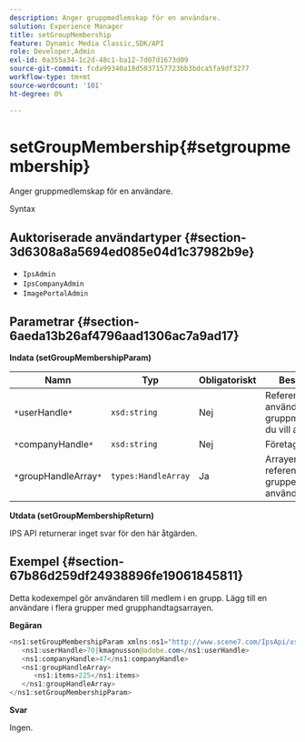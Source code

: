 ```yaml
---
description: Anger gruppmedlemskap för en användare.
solution: Experience Manager
title: setGroupMembership
feature: Dynamic Media Classic,SDK/API
role: Developer,Admin
exl-id: 0a355a34-1c2d-48c1-ba12-7d07d1673d09
source-git-commit: fcda99340a18d5037157723bb3bdca5fa9df3277
workflow-type: tm+mt
source-wordcount: '101'
ht-degree: 0%

---
```


# setGroupMembership{#setgroupmembership}

Anger gruppmedlemskap för en användare.

Syntax

## Auktoriserade användartyper {#section-3d6308a8a5694ed085e04d1c37982b9e}

* `IpsAdmin`
* `IpsCompanyAdmin`
* `ImagePortalAdmin`

## Parametrar {#section-6aeda13b26af4796aad1306ac7a9ad17}

**Indata (setGroupMembershipParam)**

| Namn | Typ | Obligatoriskt | Beskrivning |
|---|---|---|---|
| `*`userHandle`*` | `xsd:string` | Nej | Referensen till användaren vars gruppmedlemskap du vill ange. |
| `*`companyHandle`*` | `xsd:string` | Nej | Företagshandtag. |
| `*`groupHandleArray`*` | `types:HandleArray` | Ja | Arrayen med referenser till grupper som användaren tillhör. |

**Utdata (setGroupMembershipReturn)**

IPS API returnerar inget svar för den här åtgärden.

## Exempel {#section-67b86d259df24938896fe19061845811}

Detta kodexempel gör användaren till medlem i en grupp. Lägg till en användare i flera grupper med grupphandtagsarrayen.

**Begäran**

```java
<ns1:setGroupMembershipParam xmlns:ns1="http://www.scene7.com/IpsApi/xsd">
   <ns1:userHandle>70|kmagnusson@adobe.com</ns1:userHandle>
   <ns1:companyHandle>47</ns1:companyHandle>
   <ns1:groupHandleArray>
      <ns1:items>225</ns1:items>
   </ns1:groupHandleArray>
</ns1:setGroupMembershipParam>
```

**Svar**

Ingen.
